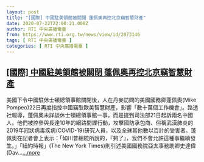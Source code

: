 ```yaml
---
layout: post
title: "[國際] 中國駐美領館被關閉 蓬佩奧再控北京竊智慧財產"
date: 2020-07-22T22:00:21.000Z
author: RTI 中央廣播電臺
from: https://www.rti.org.tw/news/view/id/2073146
tags: [ RTI 中央廣播電臺 ]
categories: [ RTI 中央廣播電臺 ]
---
```

<!--1595455221000-->
[[國際] 中國駐美領館被關閉 蓬佩奧再控北京竊智慧財產](https://www.rti.org.tw/news/view/id/2073146)
------

<div>
美國下令中國駐休士頓總領事館關閉後，人在丹麥訪問的美國國務卿蓬佩奧(Mike Pompeo)22日再度指控中國竊取歐美智慧財產，影響「數十萬個工作機會」。路透社報導，蓬佩奧未詳談休士頓總領事館一事，而是提到司法部21日起訴兩名中國人。他們被控參與長達10年的網路間諜行動，攻擊國防承包商、俗稱武漢肺炎的2019年冠狀病毒疾病(COVID-19)研究人員，以及全球其他數以百計的受害者。蓬佩奧在記者會上表示：「如川普總統所說的，『夠了』，我們不會允許這種事繼續發生。」「紐約時報」(The New York Times)則引述美國國務院亞太事務助卿史達偉(Dav...<a target="_blank" href="https://www.rti.org.tw/news/view/id/2073146">...more</a>
</div>
